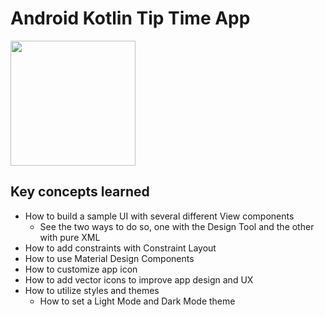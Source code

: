 # Android Kotlin Tip Time App

<img src="https://user-images.githubusercontent.com/37054216/138090875-9f131e3b-38c4-4bc5-8e9c-3a420558db26.png" width="200">

## Key concepts learned
- How to build a sample UI with several different View components
  - See the two ways to do so, one with the Design Tool and the other with pure XML
- How to add constraints with Constraint Layout
- How to use Material Design Components
- How to customize app icon
- How to add vector icons to improve app design and UX
- How to utilize styles and themes
    - How to set a Light Mode and Dark Mode theme 
